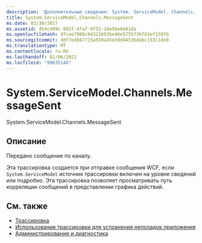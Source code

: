 ```yaml
---
description: 'Дополнительные сведения: System. ServiceModel. Channels. Мессажесент'
title: System.ServiceModel.Channels.MessageSent
ms.date: 03/30/2017
ms.assetid: 454cd09c-992f-4faf-9751-2de56e6401da
ms.openlocfilehash: 97cee7988c04321693be46e5755f36f83ef159f0
ms.sourcegitcommit: ddf7edb67715a5b9a45e3dd44536dabc153c1de0
ms.translationtype: MT
ms.contentlocale: ru-RU
ms.lasthandoff: 02/06/2021
ms.locfileid: "99635146"
---
```

# <a name="systemservicemodelchannelsmessagesent"></a>System.ServiceModel.Channels.MessageSent

System.ServiceModel.Channels.MessageSent  
  
## <a name="description"></a>Описание  

 Передано сообщение по каналу.  
  
 Эта трассировка создается при отправке сообщения WCF, если `System.ServiceModel` источник трассировки включен на уровне сведений или подробно. Эта трассировка позволяет просматривать путь корреляции сообщений в представлении графика действий.  
  
## <a name="see-also"></a>См. также

- [Трассировка](index.md)
- [Использование трассировки для устранения неполадок приложения](using-tracing-to-troubleshoot-your-application.md)
- [Администрирование и диагностика](../index.md)

